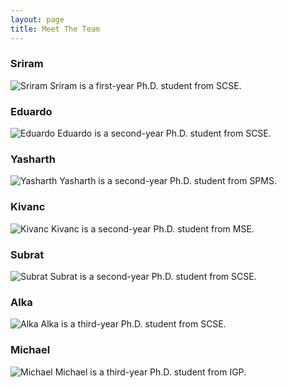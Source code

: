 ```yaml
---
layout: page
title: Meet The Team
---
```



### Sriram
![Sriram](url_to_janes_image.jpg)
Sriram is a first-year Ph.D. student from SCSE.

### Eduardo
![Eduardo](url_to_johns_image.jpg)
Eduardo is a second-year Ph.D. student from SCSE. 

### Yasharth
![Yasharth](url_to_janes_image.jpg)
Yasharth is a second-year Ph.D. student from SPMS.

### Kivanc
![Kivanc](url_to_janes_image.jpg)
Kivanc is a second-year Ph.D. student from MSE.

### Subrat 
![Subrat](url_to_janes_image.jpg)
Subrat is a second-year Ph.D. student from SCSE.

### Alka
![Alka](url_to_janes_image.jpg)
Alka is a third-year Ph.D. student from SCSE.

### Michael
![Michael](url_to_janes_image.jpg)
Michael is a third-year Ph.D. student from IGP.





